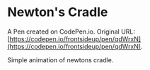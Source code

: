 # Newton's Cradle 

A Pen created on CodePen.io. Original URL: [https://codepen.io/frontsideup/pen/qdWrxN](https://codepen.io/frontsideup/pen/qdWrxN).

Simple animation of newtons cradle.
